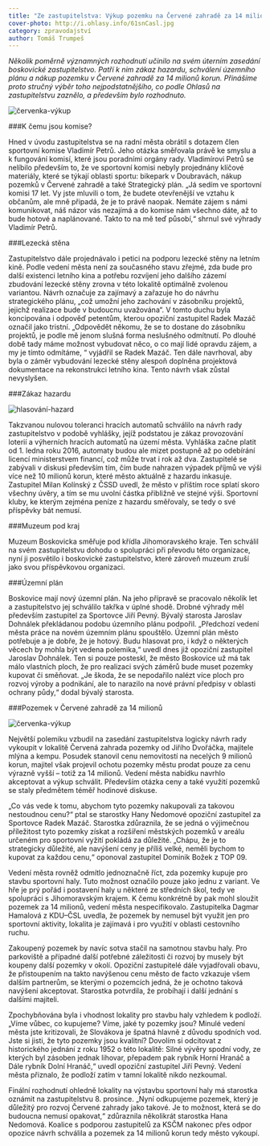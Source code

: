 ```yaml
---
title: "Ze zastupitelstva: Výkup pozemku na Červené zahradě za 14 milionů, nový územní plán a zákaz hazardu"
cover-photo: http://i.ohlasy.info/61snCasl.jpg
category: zpravodajství
author: Tomáš Trumpeš
---
```


*Několik poměrně významných rozhodnutí učinilo na svém úterním zasedání boskovické zastupitelstvo. Patří k nim zákaz hazardu, schválení územního plánu a nákup pozemku v Červené zahradě za 14 milionů korun. Přinášíme proto stručný výběr toho nejpodstatnějšího, co podle Ohlasů na zastupitelstvu zaznělo, a především bylo rozhodnuto.*

<img src="http://i.ohlasy.info/61snCas.jpg" alt="červenka-výkup" class="img-responsive">

###K čemu jsou komise?

Hned v úvodu zastupitelstva se na radní města obrátil s dotazem člen sportovní komise Vladimír Petrů. Jeho otázka směřovala právě ke smyslu a k fungování komisí, které jsou poradními orgány rady. Vladimírovi Petrů se nelíbilo především to, že ve sportovní komisi nebyly projednány klíčové materiály, které se týkají oblasti sportu: bikepark v Doubravách, nákup pozemků v Červené zahradě a také Strategický plán. „Já sedím ve sportovní komisi 17 let. Vy jste mluvili o tom, že budete otevřenější ve vztahu k občanům, ale mně připadá, že je to právě naopak. Nemáte zájem s námi komunikovat, náš názor vás nezajímá a do komise nám všechno dáte, až to bude hotové a naplánované. Takto to na mě teď působí,“ shrnul své výhrady Vladimír Petrů.

###Lezecká stěna

Zastupitelstvo dále projednávalo i petici na podporu lezecké stěny na letním kině. Podle vedení města není za současného stavu zřejmé, zda bude pro další existenci letního kina a potřebu rozvíjení jeho dalšího zázemí zbudování lezecké stěny zrovna v této lokalitě optimálně zvolenou variantou. Návrh označuje za zajímavý a zařazuje ho do návrhu strategického plánu, „což umožní jeho zachování v zásobníku projektů, jejichž realizace bude v budoucnu uvažována“. V tomto duchu byla koncipována i odpověď petentům, kterou opoziční zastupitel Radek Mazáč označil jako tristní. „Odpovědět někomu, že se to dostane do zásobníku projektů, je podle mě jenom slušná forma neslušného odmítnutí. Po dlouhé době tady máme možnost vybudovat něco, o co mají lidé opravdu zájem, a my je tímto odmítáme, “ vyjádřil se Radek Mazáč. Ten dále navrhoval, aby byla o záměr vybudování lezecké stěny alespoň doplněna projektová dokumentace na rekonstrukci letního kina. Tento návrh však zůstal nevyslyšen.

###Zákaz hazardu

<img src="http://i.ohlasy.info/38Mzhl2.jpg.jpg" alt="hlasování-hazard" class="img-responsive">

Takzvanou nulovou toleranci hracích automatů schválilo na návrh rady zastupitelstvo v podobě vyhlášky, jejíž podstatou je zákaz provozování loterií a výherních hracích automatů na území města. Vyhláška začne platit od 1. ledna roku 2016, automaty budou ale mizet postupně až po odebírání licencí ministerstvem financí, což může trvat i rok až dva. Zastupitelé se zabývali v diskusi především tím, čím bude nahrazen výpadek příjmů ve výši více než 10 milionů korun, které město aktuálně z hazardu inkasuje. Zastupitel Milan Kolínský z ČSSD uvedl, že město v příštím roce splatí skoro všechny úvěry, a tím se mu uvolní částka přibližně ve stejné výši. Sportovní kluby, ke kterým zejména peníze z hazardu směřovaly, se tedy o své příspěvky bát nemusí.

###Muzeum pod kraj

Muzeum Boskovicka směřuje pod křídla Jihomoravského kraje. Ten schválil na svém zastupitelstvu dohodu o spolupráci při převodu této organizace, nyní ji posvětilo i boskovické zastupitelstvo, které zároveň muzeum zruší jako svou příspěvkovou organizaci.

###Územní plán

Boskovice mají nový územní plán. Na jeho přípravě se pracovalo několik let a zastupitelstvo jej schválilo takřka v úplné shodě. Drobné výhrady měl především zastupitel za Sportovce Jiří Pevný. Bývalý starosta Jaroslav Dohnálek překládanou podobu územního plánu podpořil. „Předchozí vedení města práce na novém územním plánu spouštělo. Územní plán město potřebuje a je dobře, že je hotový. Budu hlasovat pro, i když o některých věcech by mohla být vedena polemika,“ uvedl dnes již opoziční zastupitel Jaroslav Dohnálek. Ten si pouze posteskl, že město Boskovice už má tak málo vlastních ploch, že pro realizaci svých záměrů bude muset pozemky kupovat či směňovat. „Je škoda, že se nepodařilo nalézt více ploch pro rozvoj výroby a podnikání, ale to narazilo na nové právní předpisy v oblasti ochrany půdy,“ dodal bývalý starosta.

###Pozemek v Červené zahradě za 14 milionů

<img src="http://i.ohlasy.info/61snCas.jpg" alt="červenka-výkup" class="img-responsive">

Největší polemiku vzbudil na zasedání zastupitelstva logicky návrh rady vykoupit v lokalitě Červená zahrada pozemky od Jiřího Dvořáčka, majitele mlýna a kempu. Posudek stanovil cenu nemovitostí na necelých 9 milionů korun, majitel však projevil ochotu pozemky městu prodat pouze za cenu výrazně vyšší – totiž za 14 milionů. Vedení města nabídku navrhlo akceptovat a výkup schválit. Především otázka ceny a také využití pozemků se staly předmětem téměř hodinové diskuse. 

„Co vás vede k tomu, abychom tyto pozemky nakupovali za takovou nestoudnou cenu?“ ptal se starostky Hany Nedomové opoziční zastupitel za Sportovce Radek Mazáč. Starostka zdůraznila, že se jedná o výjimečnou příležitost tyto pozemky získat a rozšíření městských pozemků v areálu určeném pro sportovní vyžití pokládá za důležité. „Chápu, že je to strategicky důležité, ale navýšení ceny je příliš velké, neměli bychom to kupovat za každou cenu,“ oponoval zastupitel Dominik Božek z TOP 09. 

Vedení města rovněž odmítlo jednoznačně říct, zda pozemky kupuje pro stavbu sportovní haly. Tuto možnost označilo pouze jako jednu z variant. Ve hře je prý pořád i postavení haly u některé ze středních škol, tedy ve spolupráci s Jihomoravským krajem. K čemu konkrétně by pak mohl sloužit pozemek za 14 milionů, vedení města nespecifikovalo. Zastupitelka Dagmar Hamalová z KDU–ČSL uvedla, že pozemek by nemusel být využit jen pro sportovní aktivity, lokalita je zajímavá i pro využití v oblasti cestovního ruchu. 

Zakoupený pozemek by navíc sotva stačil na samotnou stavbu haly. Pro parkoviště a případné další potřebné záležitosti či rozvoj by musely být koupeny další pozemky v okolí. Opoziční zastupitelé dále vyjadřovali obavu, že přistoupením na takto navýšenou cenu město de facto vzkazuje všem dalším partnerům, se kterými o pozemcích jedná, že je ochotno taková navýšení akceptovat. Starostka potvrdila, že probíhají i další jednání s dalšími majiteli. 

Zpochybňována byla i vhodnost lokality pro stavbu haly vzhledem k podloží. „Víme vůbec, co kupujeme? Víme, jaké ty pozemky jsou? Minulé vedení města jste kritizovali, že Slovákova je špatná hlavně z důvodu spodních vod. Jste si jisti, že tyto pozemky jsou kvalitní? Dovolím si odcitovat z historického jednání z roku 1952 o této lokalitě: Silné vývěry spodní vody, ze kterých byl zásoben jednak lihovar, přepadem pak rybník Horní Hranáč a Dále rybník Dolní Hranáč,“ uvedl opoziční zastupitel Jiří Pevný. Vedení města přiznalo, že podloží zatím v tamní lokalitě nikdo nezkoumal.

Finální rozhodnutí ohledně lokality na výstavbu sportovní haly má starostka oznámit na zastupitelstvu 8. prosince. „Nyní odkupujeme pozemek, který je důležitý pro rozvoj Červené zahrady jako takové. Je to možnost, která se do budoucna nemusí opakovat,“ zdůraznila několikrát starostka Hana Nedomová. Koalice s podporou zastupitelů za KSČM nakonec přes odpor opozice návrh schválila a pozemek za 14 milionů korun tedy město vykoupí.



